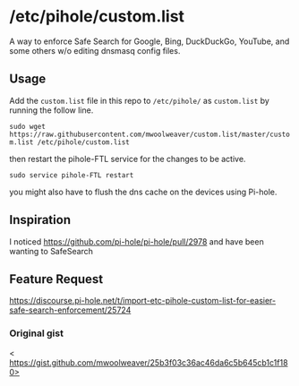 # /etc/pihole/custom.list
A way to enforce Safe Search for Google, Bing, DuckDuckGo, YouTube, and some others w/o editing dnsmasq config files.


## Usage
Add the `custom.list` file in this repo to `/etc/pihole/` as `custom.list` by running the follow line.

`sudo wget https://raw.githubusercontent.com/mwoolweaver/custom.list/master/custom.list /etc/pihole/custom.list`

then restart the pihole-FTL service for the changes to be active.

`sudo service pihole-FTL restart`

you might also have to flush the dns cache on the devices using Pi-hole.

## Inspiration 

I noticed <https://github.com/pi-hole/pi-hole/pull/2978> and have been wanting to SafeSearch 


## Feature Request

<https://discourse.pi-hole.net/t/import-etc-pihole-custom-list-for-easier-safe-search-enforcement/25724>

### Original gist

< https://gist.github.com/mwoolweaver/25b3f03c36ac46da6c5b645cb1c1f180>
